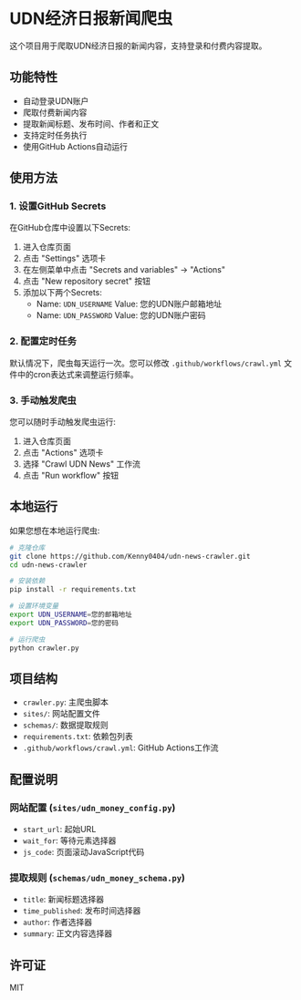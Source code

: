 # UDN经济日报新闻爬虫

这个项目用于爬取UDN经济日报的新闻内容，支持登录和付费内容提取。

## 功能特性

- 自动登录UDN账户
- 爬取付费新闻内容
- 提取新闻标题、发布时间、作者和正文
- 支持定时任务执行
- 使用GitHub Actions自动运行

## 使用方法

### 1. 设置GitHub Secrets

在GitHub仓库中设置以下Secrets:

1. 进入仓库页面
2. 点击 "Settings" 选项卡
3. 在左侧菜单中点击 "Secrets and variables" → "Actions"
4. 点击 "New repository secret" 按钮
5. 添加以下两个Secrets:
   - Name: `UDN_USERNAME`
     Value: 您的UDN账户邮箱地址
   - Name: `UDN_PASSWORD`
     Value: 您的UDN账户密码

### 2. 配置定时任务

默认情况下，爬虫每天运行一次。您可以修改 `.github/workflows/crawl.yml` 文件中的cron表达式来调整运行频率。

### 3. 手动触发爬虫

您可以随时手动触发爬虫运行:
1. 进入仓库页面
2. 点击 "Actions" 选项卡
3. 选择 "Crawl UDN News" 工作流
4. 点击 "Run workflow" 按钮

## 本地运行

如果您想在本地运行爬虫:

```bash
# 克隆仓库
git clone https://github.com/Kenny0404/udn-news-crawler.git
cd udn-news-crawler

# 安装依赖
pip install -r requirements.txt

# 设置环境变量
export UDN_USERNAME=您的邮箱地址
export UDN_PASSWORD=您的密码

# 运行爬虫
python crawler.py
```

## 项目结构

- `crawler.py`: 主爬虫脚本
- `sites/`: 网站配置文件
- `schemas/`: 数据提取规则
- `requirements.txt`: 依赖包列表
- `.github/workflows/crawl.yml`: GitHub Actions工作流

## 配置说明

### 网站配置 (`sites/udn_money_config.py`)

- `start_url`: 起始URL
- `wait_for`: 等待元素选择器
- `js_code`: 页面滚动JavaScript代码

### 提取规则 (`schemas/udn_money_schema.py`)

- `title`: 新闻标题选择器
- `time_published`: 发布时间选择器
- `author`: 作者选择器
- `summary`: 正文内容选择器

## 许可证

MIT